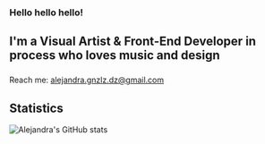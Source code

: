 ### Hello hello hello!
## I'm a Visual Artist & Front-End Developer in process who loves music and design 
###
###
###
###
###
Reach me: alejandra.gnzlz.dz@gmail.com

<!--
**alejandraglezd/alejandraglezd** is a ✨ _special_ ✨ repository because its `README.md` (this file) appears on your GitHub profile.

Here are some ideas to get you started:

- 🔭 I’m currently working on ...
- 🌱 I’m currently learning ...
- 👯 I’m looking to collaborate on ...
- 🤔 I’m looking for help with ...
- 💬 Ask me about ...
- 📫 How to reach me: ...
- 😄 Pronouns: ...
- ⚡ Fun fact: ...
-->

## Statistics
![Alejandra's GitHub stats](https://github-readme-stats.vercel.app/api?username=alejandraglezd&show_icons=true&theme=onedark)

